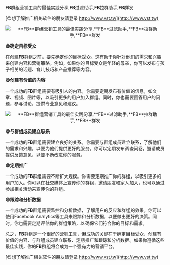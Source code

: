 **FB**群组营销工具的最佳实践分享,**FB**过滤助手,**FB**拉群助手,**FB**群发

[😍想了解推广相关软件的朋友请登录 http://www.vst.tw](http://www.vst.tw)

 <center><img src="https://vst.tw/MP4/tuiguang/png/2.png" alt="**FB**群组营销工具的最佳实践分享,**FB**过滤助手,**FB**拉群助手,**FB**群发"></center>

**😄确定目标受众**

在创建**FB**群组之前，要先确定你的目标受众。这有助于你针对他们的需求和兴趣来创建内容和营销策略。例如，如果你的目标受众是年轻的母亲，你可以发布与孩子相关的话题、育儿技巧和产品推荐等内容。

**😄创建有价值的内容**

一个成功的**FB**群组需要有吸引人的内容。你需要定期发布有价值的信息，如文章、视频、图片等，以吸引更多的用户加入群组。同时，你也需要回答用户的问题，参与讨论，提供专业意见和建议。

 <center><img src="https://vst.tw/MP4/tuiguang/png/1.png" alt="**FB**群组营销工具的最佳实践分享,**FB**过滤助手,**FB**拉群助手,**FB**群发"></center>

**😄与群组成员建立联系**

一个成功的**FB**群组需要建立良好的关系。你需要与群组成员建立联系，了解他们的需求和兴趣，以便为他们提供更好的服务。你可以定期发布调查问卷，邀请成员提供反馈意见，以便不断改进你的服务。

**😄定期推广**

一个成功的**FB**群组需要不断扩大规模。你需要定期推广你的群组，以吸引更多的用户加入。你可以在社交媒体上宣传你的群组，邀请朋友和家人加入，也可以通过参加相关活动来宣传你的群组。

**😄跟踪和分析数据**

一个成功的**FB**群组需要监控和分析数据，了解用户的反应和群组的效果。你可以使用Facebook Analytics等工具来跟踪和分析数据，以便做出更好的决策。同时，你也需要定期评估你的群组策略，以确保它们符合你的目标和需求。

总之，**FB**群组是一个很好的营销工具，但成功的关键在于确定目标受众、创建有价值的内容、与群组成员建立联系、定期推广和跟踪和分析数据。如果你遵循这些最佳实践，你的**FB**群组将会成为一个强有力的营销平台。

[😍想了解推广相关软件的朋友请登录 http://www.vst.tw](http://www.vst.tw)



